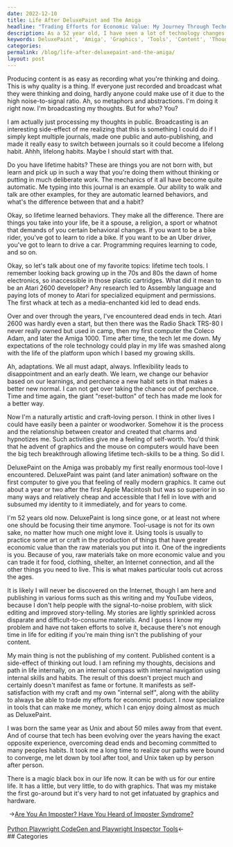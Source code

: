 ```yaml
---
date: 2022-12-10
title: Life After DeluxePaint and The Amiga
headline: "Trading Efforts for Economic Value: My Journey Through Technology Evolution"
description: As a 52 year old, I have seen a lot of technology changes over the years. My first love was DeluxePaint on the Amiga, a paint and animation software that gave me a real sense of modern graphics. I have adapted to using tools to make money, and now understand that my path is intertwined with the evolution of technology. This has allowed me to trade my efforts for economic value, and I am excited to share my journey and the magic black box that has changed my life.
keywords: DeluxePaint', 'Amiga', 'Graphics', 'Tools', 'Content', 'Thoughts', 'Decisions', 'Specialize', 'Evolution', 'Technology', 'Magic', 'Black Box', 'Economic Value
categories: 
permalink: /blog/life-after-deluxepaint-and-the-amiga/
layout: post
---
```



Producing content is as easy as recording what you're thinking and doing. This
is why quality is a thing. If everyone just recorded and broadcast what they
were thinking and doing, hardly anyone could make use of it due to the high
noise-to-signal ratio. Ah, so metaphors and abstractions. I'm doing it right
now. I'm broadcasting my thoughts. But for who? You?

I am actually just processing my thoughts in public. Broadcasting is an
interesting side-effect of me realizing that this is something I could do if I
simply kept multiple journals, made one public and auto-publishing, and made it
really easy to switch between journals so it could become a lifelong habit.
Ahhh, lifelong habits. Maybe I should start with that.

Do you have lifetime habits? These are things you are not born with, but learn
and pick up in such a way that you're doing them without thinking or putting in
much deliberate work. The mechanics of it all have become quite automatic. Me
typing into this journal is an example. Our ability to walk and talk are other
examples, for they are automatic learned behaviors, and what's the difference
between that and a habit?

Okay, so lifetime learned behaviors. They make all the difference. There are
things you take into your life, be it a spouse, a religion, a sport or whatnot
that demands of you certain behavioral changes. If you want to be a bike rider,
you've got to learn to ride a bike. If you want to be an Uber driver, you've
got to learn to drive a car. Programming requires learning to code, and so on.

Okay, so let's talk about one of my favorite topics: lifetime tech tools. I
remember looking back growing up in the 70s and 80s the dawn of home
electronics, so inaccessible in those plastic cartridges. What did it mean to
be an Atari 2600 developer? Any research led to Assembly language and paying
lots of money to Atari for specialized equipment and permissions. The first
whack at tech as a media-enchanted kid led to dead ends.

Over and over through the years, I've encountered dead ends in tech. Atari 2600
was hardly even a start, but then there was the Radio Shack TRS-80 I never
really owned but used in camp, then my first computer the Coleco Adam, and
later the Amiga 1000. Time after time, the tech let me down. My expectations of
the role technology could play in my life was smashed along with the life of
the platform upon which I based my growing skills.

Ah, adaptations. We all must adapt, always. Inflexibility leads to
disappointment and an early death. We learn, we change our behavior based on
our learnings, and perchance a new habit sets in that makes a better new
normal. I can not get over taking the chance out of perchance. Time and time
again, the giant "reset-button" of tech has made me look for a better way.

Now I'm a naturally artistic and craft-loving person. I think in other lives I
could have easily been a painter or woodworker. Somehow it is the process and
the relationship between creator and created that charms and hypnotizes me.
Such activities give me a feeling of self-worth. You'd think that he advent of
graphics and the mouse on computers would have been the big tech breakthrough
allowing lifetime tech-skills to be a thing. So did I.

DeluxePaint on the Amiga was probably my first really enormous tool-love I
encountered. DeluxePaint was paint (and later animation) software on the first
computer to give you that feeling of really modern graphics. It came out about
a year or two after the first Apple Macintosh but was so superior in so many
ways and relatively cheap and accessible that I fell in love with and subsumed
my identity to it immediately, and for years to come.

I'm 52 years old now. DeluxePaint is long since gone, or at least not where one
should be focusing their time anymore. Tool-usage is not for its own sake, no
matter how much one might love it. Using tools is usually to practice some art
or craft in the production of things that have greater economic value than the
raw materials you put into it. One of the ingredients is you. Because of you,
raw materials take on more economic value and you can trade it for food,
clothing, shelter, an Internet connection, and all the other things you need to
live. This is what makes particular tools cut across the ages.

It is likely I will never be discovered on the Internet, though I am here and
publishing in various forms such as this writing and my YouTube videos, because
I don't help people with the signal-to-noise problem, with slick editing and
improved story-telling. My stories are lightly sprinkled across disparate and
difficult-to-consume materials. And I guess I know my problem and have not
taken efforts to solve it, because there's not enough time in life for editing
if you're main thing isn't the publishing of your content.

My main thing is not the publishing of my content. Published content is a
side-effect of thinking out loud. I am refining my thoughts, decisions and path
in life internally, on an internal compass with internal navigation using
internal skills and habits. The result of this doesn't project much and
certainly doesn't manifest as fame or fortune. It manifests as
self-satisfaction with my craft and my own "internal self", along with the
ability to always be able to trade my efforts for economic product. I now
specialize in tools that can make me money, which I can enjoy doing almost as
much as DeluxePaint.

I was born the same year as Unix and about 50 miles away from that event. And
of course that tech has been evolving over the years having the exact opposite
experience, overcoming dead ends and becoming committed to many peoples habits.
It took me a long time to realize our paths were bound to converge, me let down
by tool after tool, and Unix taken up by person after person.

There is a magic black box in our life now. It can be with us for our entire
life. It has a little, but very little, to do with graphics. That was my
mistake the first go-around but it's very hard to not get infatuated by
graphics and hardware.


<div class="post-nav"><div class="post-nav-prev"><span class="arrow">&nbsp;&rarr;</span><a href="/blog/are-you-an-imposter-have-you-heard-of-imposter-syndrome/">Are You An Imposter? Have You Heard of Imposter Syndrome?</a></div> &nbsp; <div class="post-nav-next"><a href="/blog/python-playwright-codegen-and-playwright-inspector-tools/">Python Playwright CodeGen and Playwright Inspector Tools</a><span class="arrow">&larr;&nbsp;</span></div></div>
## Categories

<ul></ul>